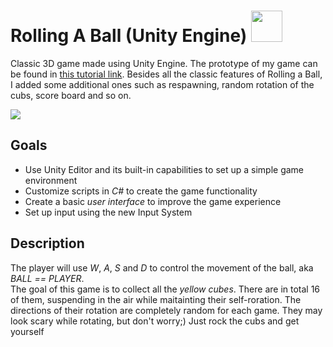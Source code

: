<h1 id="opener"> Rolling A Ball (Unity Engine)  <img src="https://user-images.githubusercontent.com/90864900/152657420-f1a5e9e4-c1ef-49e0-8487-9eb6b6307370.png" height=50 width=50></h1>

Classic 3D game made using Unity Engine. The prototype of my game can be found in <a href="https://learn.unity.com/project/roll-a-ball">this tutorial link</a>. Besides all the classic features of Rolling a Ball, I added some additional ones such as respawning, random rotation of the cubs, score board and so on.

<a href="https://learn.unity.com/project/roll-a-ball"><img src="https://user-images.githubusercontent.com/90864900/157091146-f698c47f-2689-48e0-958d-910a33100d01.png"></a>


<h2> Goals </h2>
<p>
  <ul>
 <li>Use Unity Editor and its built-in capabilities to set up a simple game environment</li>
    <li>Customize scripts in <em>C#</em> to create the game functionality</li>
 <li>Create a basic <em>user interface</em> to improve the game experience</li>
 <li>Set up input using the new Input System</li>
 </ul>
</p>

<h2> Description </h2>
<p>
 The player will use <em>W</em>, <em>A</em>, <em>S</em> and <em>D</em> to control the movement of the ball, aka <em>BALL == PLAYER</em>.
 <br>
  The goal of this game is to collect all the <em>yellow cubes</em>. There are in total 16 of them, suspending in the air while maitainting their self-roration. The directions of their rotation are completely random for each game. They may look scary while rotating, but don't worry;) Just rock the cubs and get yourself 
</p>
  
